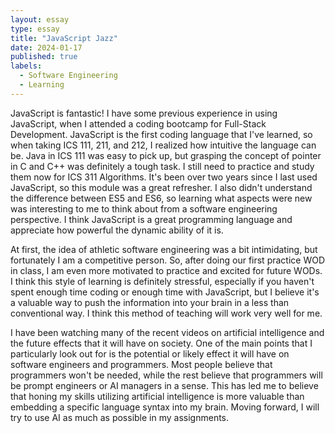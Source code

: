 ```yaml
---
layout: essay
type: essay
title: "JavaScript Jazz"
date: 2024-01-17
published: true
labels:
  - Software Engineering
  - Learning
---
```


JavaScript is fantastic! I have some previous experience in using JavaScript, when I attended a coding bootcamp for Full-Stack Development. JavaScript is the first coding language that I've learned, so when taking ICS 111, 211, and 212, I realized how intuitive the language can be. Java in ICS 111 was easy to pick up, but grasping the concept of pointer in C and C++ was definitely a tough task. I still need to practice and study them now for ICS 311 Algorithms. It's been over two years since I last used JavaScript, so this module was a great refresher. I also didn't understand the difference between ES5 and ES6, so learning what aspects were new was interesting to me to think about from a software engineering perspective. I think JavaScript is a great programming language and appreciate how powerful the dynamic ability of it is.

At first, the idea of athletic software engineering was a bit intimidating, but fortunately I am a competitive person. So, after doing our first practice WOD in class, I am even more motivated to practice and excited for future WODs. I think this style of learning is definitely stressful, especially if you haven't spent enough time coding or enough time with JavaScript, but I believe it's a valuable way to push the information into your brain in a less than conventional way. I think this method of teaching will work very well for me. 

I have been watching many of the recent videos on artificial intelligence and the future effects that it will have on society. One of the main points that I particularly look out for is the potential or likely effect it will have on software engineers and programmers. Most people believe that programmers won't be needed, while the rest believe that programmers will be prompt engineers or AI managers in a sense. This has led me to believe that honing my skills utilizing artificial intelligence is more valuable than embedding a specific language syntax into my brain. Moving forward, I will try to use AI as much as possible in my assignments.
